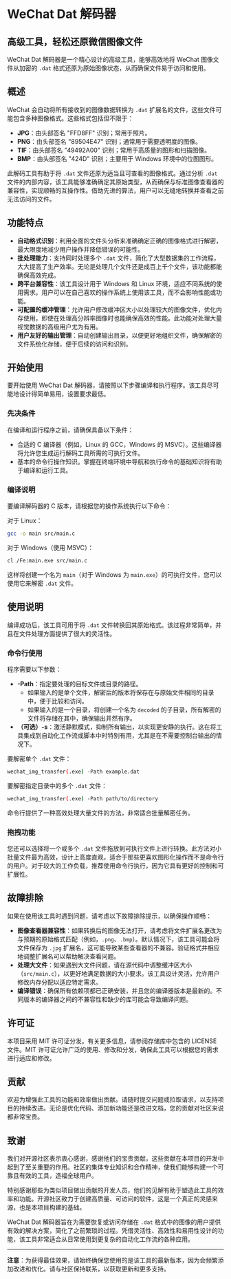 # WeChat Dat 解码器

## 高级工具，轻松还原微信图像文件

WeChat Dat 解码器是一个精心设计的高级工具，能够高效地将 WeChat 图像文件从加密的 `.dat` 格式还原为原始图像状态，从而确保文件易于访问和使用。

## 概述

WeChat 会自动将所有接收到的图像数据转换为 `.dat` 扩展名的文件，这些文件可能包含多种图像格式。这些格式包括但不限于：

- **JPG**：由头部签名 "FFD8FF" 识别；常用于照片。
- **PNG**：由头部签名 "89504E47" 识别；通常用于需要透明度的图像。
- **TIF**：由头部签名 "49492A00" 识别；常用于高质量的图形和扫描图像。
- **BMP**：由头部签名 "424D" 识别；主要用于 Windows 环境中的位图图形。

此解码工具有助于将 `.dat` 文件还原为适当且可查看的图像格式。通过分析 `.dat` 文件的内部内容，该工具能够准确确定其原始类型，从而确保与标准图像查看器的兼容性，实现顺畅的互操作性。借助先进的算法，用户可以无缝地转换并查看之前无法访问的文件。

## 功能特点

- **自动格式识别**：利用全面的文件头分析来准确确定正确的图像格式进行解密，最大限度地减少用户操作并降低错误的可能性。
- **批处理能力**：支持同时处理多个 `.dat` 文件，简化了大型数据集的工作流程，大大提高了生产效率。无论是处理几个文件还是成百上千个文件，该功能都能确保高效完成。
- **跨平台兼容性**：该工具设计用于 Windows 和 Linux 环境，适应不同系统的使用需求。用户可以在自己喜欢的操作系统上使用该工具，而不会影响性能或功能。
- **可配置的缓冲管理**：允许用户修改缓冲区大小以处理较大的图像文件，优化内存使用，即使在处理高分辨率图像时也能确保高效的性能。此功能对处理大量视觉数据的高级用户尤为有用。
- **用户友好的输出管理**：自动创建输出目录，以便更好地组织文件，确保解密的文件系统化存储，便于后续的访问和识别。

## 开始使用

要开始使用 WeChat Dat 解码器，请按照以下步骤编译和执行程序。该工具尽可能地设计得简单易用，设置要求最低。

### 先决条件

在编译和运行程序之前，请确保具备以下条件：

- 合适的 C 编译器（例如，Linux 的 GCC，Windows 的 MSVC）。这些编译器将允许您生成运行解码工具所需的可执行文件。
- 基本的命令行操作知识。掌握在终端环境中导航和执行命令的基础知识将有助于编译和运行工具。

### 编译说明

要编译解码器的 C 版本，请根据您的操作系统执行以下命令：

对于 Linux：

```bash
gcc -o main src/main.c
```

对于 Windows（使用 MSVC）：

```bash
cl /Fe:main.exe src/main.c
```

这样将创建一个名为 `main`（对于 Windows 为 `main.exe`）的可执行文件，您可以使用它来解密 `.dat` 文件。

## 使用说明

编译成功后，该工具可用于将 `.dat` 文件转换回其原始格式。该过程非常简单，并且在文件处理方面提供了很大的灵活性。

### 命令行使用

程序需要以下参数：

- **-Path**：指定要处理的目标文件或目录的路径。
  - 如果输入的是单个文件，解密后的版本将保存在与原始文件相同的目录中，便于比较和访问。
  - 如果输入的是一个目录，将创建一个名为 `decoded` 的子目录，所有解密的文件将存储在其中，确保输出井然有序。
- **（可选）-s**：激活静默模式，抑制所有输出，以实现更安静的执行。这在将工具集成到自动化工作流或脚本中时特别有用，尤其是在不需要控制台输出的情况下。

要解密单个 `.dat` 文件：

```bash
wechat_img_transfer(.exe) -Path example.dat
```

要解密指定目录中的多个 `.dat` 文件：

```bash
wechat_img_transfer(.exe) -Path path/to/directory
```

命令行提供了一种高效处理大量文件的方法，非常适合批量解密任务。

### 拖拽功能

您还可以选择将一个或多个 `.dat` 文件拖放到可执行文件上进行转换。此方法对小批量文件最为高效，设计上高度直观，适合于那些更喜欢图形化操作而不是命令行的用户。对于较大的工作负载，推荐使用命令行执行，因为它具有更好的控制和可扩展性。

## 故障排除

如果在使用该工具时遇到问题，请考虑以下故障排除提示，以确保操作顺畅：

- **图像查看器兼容性**：如果转换后的图像无法打开，请考虑将文件扩展名更改为与预期的原始格式匹配（例如，`.png`、`.bmp`）。默认情况下，该工具可能会将文件保存为 `.jpg` 扩展名，这可能导致某些查看器的不兼容。验证格式并相应地调整扩展名可以帮助解决查看问题。
- **处理大文件**：如果遇到大文件问题，请在源代码中调整缓冲区大小（`src/main.c`），以更好地满足数据的大小要求。该工具设计灵活，允许用户修改内存分配以适应特定需求。
- **编译错误**：确保所有依赖项都已正确安装，并且您的编译器版本是最新的。不同版本的编译器之间的不兼容性和缺少的库可能会导致编译问题。

## 许可证

本项目采用 MIT 许可证分发。有关更多信息，请参阅存储库中包含的 LICENSE 文件。MIT 许可证允许广泛的使用、修改和分发，确保此工具可以根据您的需求进行适应和修改。

## 贡献

欢迎为增强此工具的功能和效率做出贡献。请随时提交问题或拉取请求，以支持项目的持续改进。无论是优化代码、添加新功能还是改进文档，您的贡献对社区来说都非常宝贵。

## 致谢

我们对开源社区表示衷心感谢，感谢他们的宝贵贡献，这些贡献在本项目的开发中起到了至关重要的作用。社区的集体专业知识和合作精神，使我们能够构建一个可靠且有效的工具，造福全球用户。

特别感谢那些为类似项目做出贡献的开发人员，他们的见解有助于塑造此工具的效率和功能。开源社区致力于创建高质量、可访问的软件，这是一个真正的灵感来源，也是本项目构建的基础。

WeChat Dat 解码器旨在为需要恢复或访问存储在 `.dat` 格式中的图像的用户提供有效的解决方案，简化了之前繁琐的过程。凭借灵活性、高效性和易用性设计的功能，该工具非常适合从日常使用到更复杂的自动化工作流的各种应用。

---

**注意**：为获得最佳效果，请始终确保您使用的是该工具的最新版本，因为会频繁添加改进和优化。请与社区保持联系，以获取更新和更多支持。

